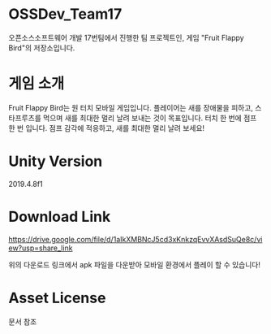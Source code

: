 # OSSDev_Team17
 오픈소스소프트웨어 개발 17번팀에서 진행한 팀 프로젝트인, 게임 "Fruit Flappy Bird"의 저장소입니다.
 
# 게임 소개
Fruit Flappy Bird는 원 터치 모바일 게임입니다. 플레이어는 새를 장애물을 피하고, 스타프루츠를 먹으며 새를 최대한 멀리 날려 보내는 것이 목표입니다.
터치 한 번에 점프 한 번 입니다. 점프 감각에 적응하고, 새를 최대한 멀리 날려 보세요!

# Unity Version
2019.4.8f1

# Download Link
https://drive.google.com/file/d/1aIkXMBNcJ5cd3xKnkzqEvvXAsdSuQe8c/view?usp=share_link

위의 다운로드 링크에서 apk 파일을 다운받아 모바일 환경에서 플레이 할 수 있습니다!

# Asset License
문서 참조
